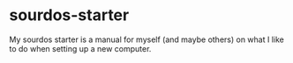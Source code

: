 # sourdos-starter
My sourdos starter is a manual for myself (and maybe others) on what I like to do when setting up a new computer.
